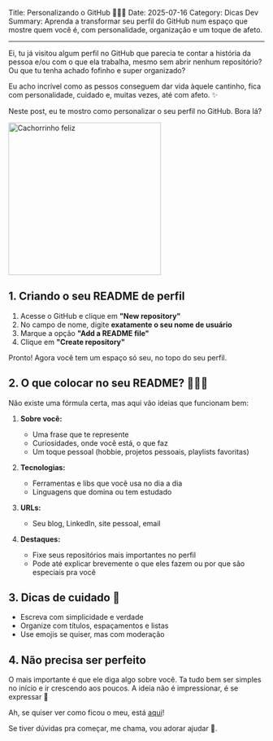 Title: Personalizando o GitHub 🤌🏻💕
Date: 2025-07-16
Category: Dicas Dev
Summary: Aprenda a transformar seu perfil do GitHub num espaço que mostre quem você é, com personalidade, organização e um toque de afeto.

---

Ei, tu já visitou algum perfil no GitHub que parecia te contar a história da pessoa e/ou com o que ela trabalha, mesmo sem abrir nenhum repositório? Ou que tu tenha achado fofinho e super organizado?

Eu acho incrível como as pessos conseguem dar vida àquele cantinho, fica com personalidade, cuidado e, muitas vezes, até com afeto. ✨

Neste post, eu te mostro como personalizar o seu perfil no GitHub. Bora lá?

<img src="{static}/images/image-3.png" alt="Cachorrinho feliz" width="300"/>


## 1. Criando o seu README de perfil 
1. Acesse o GitHub e clique em **"New repository"**
2. No campo de nome, digite **exatamente o seu nome de usuário**
3. Marque a opção **"Add a README file"**
4. Clique em **"Create repository"**

Pronto! Agora você tem um espaço só seu, no topo do seu perfil.

## 2. O que colocar no seu README? 💁‍♀️✨

Não existe uma fórmula certa, mas aqui vão ideias que funcionam bem:

1.  **Sobre você:**
  
    - Uma frase que te represente
    - Curiosidades, onde você está, o que faz
    - Um toque pessoal (hobbie, projetos pessoais, playlists favoritas)

2. **Tecnologias:**

    - Ferramentas e libs que você usa no dia a dia
    - Linguagens que domina ou tem estudado


3. **URLs:**

    - Seu blog, LinkedIn, site pessoal, email

4. **Destaques:**

    - Fixe seus repositórios mais importantes no perfil
    - Pode até explicar brevemente o que eles fazem ou por que são especiais pra você


## 3. Dicas de cuidado 🌿

- Escreva com simplicidade e verdade
- Organize com títulos, espaçamentos e listas
- Use emojis se quiser, mas com moderação

## 4. Não precisa ser perfeito 

O mais importante é que ele diga algo sobre você. Ta tudo bem ser simples no início e ir crescendo aos poucos.
A ideia não é impressionar, é se expressar 💜

Ah, se quiser ver como ficou o meu, está [aqui](https://github.com/aninhasalesp/aninhasalesp)!

Se tiver dúvidas pra começar, me chama, vou adorar ajudar 🌷.
